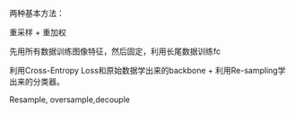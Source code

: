 两种基本方法：

重采样 + 重加权

先用所有数据训练图像特征，然后固定，利用长尾数据训练fc

利用Cross-Entropy Loss和原始数据学出来的backbone + 利用Re-sampling学出来的分类器。

Resample, oversample,decouple